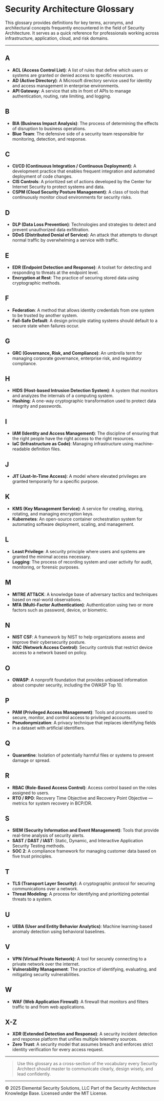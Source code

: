 # Security Architecture Glossary

This glossary provides definitions for key terms, acronyms, and architectural concepts frequently encountered in the field of Security Architecture. It serves as a quick reference for professionals working across infrastructure, application, cloud, and risk domains.

---

## A
- **ACL (Access Control List)**: A list of rules that define which users or systems are granted or denied access to specific resources.
- **AD (Active Directory)**: A Microsoft directory service used for identity and access management in enterprise environments.
- **API Gateway**: A service that sits in front of APIs to manage authentication, routing, rate limiting, and logging.

## B
- **BIA (Business Impact Analysis)**: The process of determining the effects of disruption to business operations.
- **Blue Team**: The defensive side of a security team responsible for monitoring, detection, and response.

## C
- **CI/CD (Continuous Integration / Continuous Deployment)**: A development practice that enables frequent integration and automated deployment of code changes.
- **CIS Controls**: A prioritized set of actions developed by the Center for Internet Security to protect systems and data.
- **CSPM (Cloud Security Posture Management)**: A class of tools that continuously monitor cloud environments for security risks.

## D
- **DLP (Data Loss Prevention)**: Technologies and strategies to detect and prevent unauthorized data exfiltration.
- **DDoS (Distributed Denial of Service)**: An attack that attempts to disrupt normal traffic by overwhelming a service with traffic.

## E
- **EDR (Endpoint Detection and Response)**: A toolset for detecting and responding to threats at the endpoint level.
- **Encryption at Rest**: The practice of securing stored data using cryptographic methods.

## F
- **Federation**: A method that allows identity credentials from one system to be trusted by another system.
- **Fail-Safe Default**: A design principle stating systems should default to a secure state when failures occur.

## G
- **GRC (Governance, Risk, and Compliance)**: An umbrella term for managing corporate governance, enterprise risk, and regulatory compliance.

## H
- **HIDS (Host-based Intrusion Detection System)**: A system that monitors and analyzes the internals of a computing system.
- **Hashing**: A one-way cryptographic transformation used to protect data integrity and passwords.

## I
- **IAM (Identity and Access Management)**: The discipline of ensuring that the right people have the right access to the right resources.
- **IaC (Infrastructure as Code)**: Managing infrastructure using machine-readable definition files.

## J
- **JIT (Just-In-Time Access)**: A model where elevated privileges are granted temporarily for a specific purpose.

## K
- **KMS (Key Management Service)**: A service for creating, storing, rotating, and managing encryption keys.
- **Kubernetes**: An open-source container orchestration system for automating software deployment, scaling, and management.

## L
- **Least Privilege**: A security principle where users and systems are granted the minimal access necessary.
- **Logging**: The process of recording system and user activity for audit, monitoring, or forensic purposes.

## M
- **MITRE ATT&CK**: A knowledge base of adversary tactics and techniques based on real-world observations.
- **MFA (Multi-Factor Authentication)**: Authentication using two or more factors such as password, device, or biometric.

## N
- **NIST CSF**: A framework by NIST to help organizations assess and improve their cybersecurity posture.
- **NAC (Network Access Control)**: Security controls that restrict device access to a network based on policy.

## O
- **OWASP**: A nonprofit foundation that provides unbiased information about computer security, including the OWASP Top 10.

## P
- **PAM (Privileged Access Management)**: Tools and processes used to secure, monitor, and control access to privileged accounts.
- **Pseudonymization**: A privacy technique that replaces identifying fields in a dataset with artificial identifiers.

## Q
- **Quarantine**: Isolation of potentially harmful files or systems to prevent damage or spread.

## R
- **RBAC (Role-Based Access Control)**: Access control based on the roles assigned to users.
- **RTO / RPO**: Recovery Time Objective and Recovery Point Objective — metrics for system recovery in BCP/DR.

## S
- **SIEM (Security Information and Event Management)**: Tools that provide real-time analysis of security alerts.
- **SAST / DAST / IAST**: Static, Dynamic, and Interactive Application Security Testing methods.
- **SOC 2**: A compliance framework for managing customer data based on five trust principles.

## T
- **TLS (Transport Layer Security)**: A cryptographic protocol for securing communications over a network.
- **Threat Modeling**: A process for identifying and prioritizing potential threats to a system.

## U
- **UEBA (User and Entity Behavior Analytics)**: Machine learning-based anomaly detection using behavioral baselines.

## V
- **VPN (Virtual Private Network)**: A tool for securely connecting to a private network over the internet.
- **Vulnerability Management**: The practice of identifying, evaluating, and mitigating security vulnerabilities.

## W
- **WAF (Web Application Firewall)**: A firewall that monitors and filters traffic to and from web applications.

## X-Z
- **XDR (Extended Detection and Response)**: A security incident detection and response platform that unifies multiple telemetry sources.
- **Zero Trust**: A security model that assumes breach and enforces strict identity verification for every access request.

---

> Use this glossary as a cross-section of the vocabulary every Security Architect should master to communicate clearly, design wisely, and lead confidently.



---
© 2025 Elemental Security Solutions, LLC
Part of the Security Architecture Knowledge Base.
Licensed under the MIT License.
